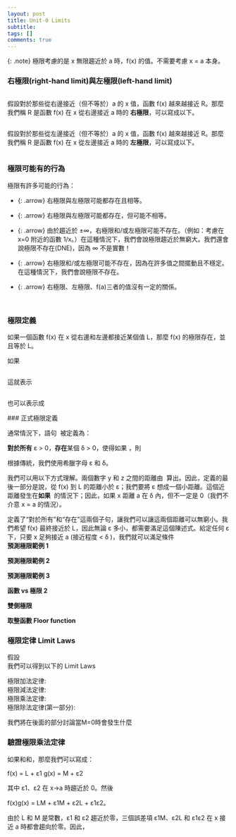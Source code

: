 ```yaml
---
layout: post
title: Unit-0 Limits
subtitle: 
tags: []
comments: true
---
```


{: .note}
極限考慮的是 x 無限趨近於 a 時，f(x) 的值。不需要考慮 x = a 本身。

### 右極限(right-hand limit)與左極限(left-hand limit)

<img src="{{ 'assets/img/limit/limit-1.png' | relative_url }}" alt="" />

假設對於那些從右邊接近（但不等於）a 的 x 值，函數 f(x) 越來越接近 R。那麼我們稱 R 是函數 f(x) 在 x 從右邊接近 a 時的 **右極限**，可以寫成以下。

<img src="{{ 'assets/img/limit/limit-2.png' | relative_url }}" alt="" />

假設對於那些從左邊接近（但不等於）a 的 x 值，函數 f(x) 越來越接近 R。那麼我們稱 R 是函數 f(x) 在 x 從左邊接近 a 時的 **左極限**，可以寫成以下。

<img src="{{ 'assets/img/limit/limit-3.png' | relative_url }}" alt="" />

### 極限可能有的行為

極限有許多可能的行為：<br class="new">

- {: .arrow} 右極限與左極限可能都存在且相等。

- {: .arrow} 右極限與左極限可能都存在，但可能不相等。

- {: .arrow} 由於趨近於 ±∞，右極限和/或左極限可能不存在。（例如：考慮在 x=0 附近的函數 1/x。）在這種情況下，我們會說極限趨近於無窮大。我們還會說極限不存在(DNE)，因為 ∞ 不是實數！

- {: .arrow} 右極限和/或左極限可能不存在，因為在許多值之間擺動且不穩定。在這種情況下，我們會說極限不存在。

- {: .arrow} 右極限、左極限、f(a)三者的值沒有一定的關係。

  

<br/>

### 極限定義

如果一個函數 f(x) 在 x 從右邊和左邊都接近某個值 L，那麼 f(x) 的極限存在，並且等於 L。

如果

<img src="{{ 'assets/img/limit/limit-7.png' | relative_url }}" alt="" />

這就表示

<img src="{{ 'assets/img/limit/limit-7-1.png' | relative_url }}" alt="" />

也可以表示成

<img src="{{ 'assets/img/limit/limit-7-2.png' | relative_url }}" alt="" />
<br/>
### 正式極限定義  

通常情況下，語句 <img src="{{ 'assets/img/limit/limit-8-0.png' | relative_url }}" alt="" /> 被定義為：

**對於所有** ε > 0，**存在**某個 δ > 0，使得如果 <img src="{{ 'assets/img/limit/limit-8-1.png' | relative_url }}" alt="" />，則<img src="{{ 'assets/img/limit/limit-8-2.png' | relative_url }}" alt="" />

根據傳統，我們使用希臘字母 ε 和 δ。

我們可以用以下方式理解。兩個數字 y 和 z 之間的距離由 <img src="{{ 'assets/img/limit/limit-8-3.png' | relative_url }}" alt="" /> 算出。因此，定義的最後一部分是說，從 f(x) 到 L 的距離小於 ε；我們要將 ε 想成一個小距離。這個近距離發生在**如果** <img src="{{ 'assets/img/limit/limit-8-1.png' | relative_url }}" alt="" /> 的情況下；因此，如果 x 距離 a 在 δ 內，但不一定是 0（我們不介意 x = a 的情況）。<br class="new">

定義了“對於所有”和“存在”這兩個子句，讓我們可以讓這兩個距離可以無窮小。我們希望 f(x) 最終接近於 L，因此無論 ε 多小，都需要滿足這個陳述式。給定任何 ε 下，只要 x 足夠接近 a (接近程度 < δ )，我們就可以滿足條件 <img src="{{ 'assets/img/limit/limit-8-2.png' | relative_url }}" alt="" />
<br/>
**預測極限範例 1**
<img src="{{ 'assets/img/limit/limit-9.png' | relative_url }}" alt="" />
<img src="{{ 'assets/img/limit/limit-10.png' | relative_url }}" alt="" />
<br/>

**預測極限範例 2**
<img src="{{ 'assets/img/limit/limit-11.png' | relative_url }}" alt="" />
<img src="{{ 'assets/img/limit/limit-12.png' | relative_url }}" alt="" />
<br/>

**預測極限範例 3**
<img src="{{ 'assets/img/limit/limit-13.png' | relative_url }}" alt="" />
<img src="{{ 'assets/img/limit/limit-14.png' | relative_url }}" alt="" />
<br/>

**函數 vs 極限 2**<br class="new">
<img src="{{ 'assets/img/limit/limit-15.png' | relative_url }}" alt="" />
<br/>

**雙側極限**
<img src="{{ 'assets/img/limit/limit-16.png' | relative_url }}" alt="" />
<br/>

**取整函數 Floor function**
<img src="{{ 'assets/img/limit/limit-17.png' | relative_url }}" alt="" />
<br/>
### 極限定律 Limit Laws

假設 <img src="{{ 'assets/img/limit/limit-19.png' | relative_url }}" alt="" /><br class="new">
我們可以得到以下的 Limit Laws<br class="new">

極限加法定律:<br class="new">
<img src="{{ 'assets/img/limit/limit-19-1.png' | relative_url }}" alt="" /><br class="new">
極限減法定律:<br class="new">
<img src="{{ 'assets/img/limit/limit-19-2.png' | relative_url }}" alt="" /><br class="new">
極限乘法定律:<br class="new">
<img src="{{ 'assets/img/limit/limit-19-3.png' | relative_url }}" alt="" /><br class="new">
極限除法定律(第一部分):<br class="new">
<img src="{{ 'assets/img/limit/limit-19-4.png' | relative_url }}" alt="" /><br class="new">

我們將在後面的部分討論當M=0時會發生什麼
<br/>
### 驗證極限乘法定律

如果和<img src="{{ 'assets/img/limit/limit-20.png' | relative_url }}" alt="" />和<img src="{{ 'assets/img/limit/limit-20-1.png' | relative_url }}" alt="" />，那麼我們可以寫成：

f(x) = L + ε1
g(x) = M + ε2

其中 ε1、ε2 在 x→a 時趨近於 0。然後

f(x)g(x) = LM + ε1M + ε2L + ε1ε2。

由於 L 和 M 是常數，ε1 和 ε2 趨近於零，三個誤差項 ε1M、ε2L 和 ε1ε2 在 x 接近 a 時都會趨向於零。因此，

<img src="{{ 'assets/img/limit/limit-20-2.png' | relative_url }}" alt="" />


<br/>
<br/>
<br/>
